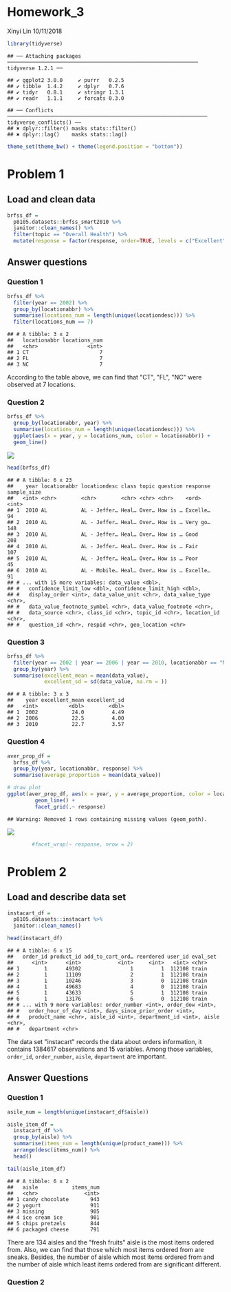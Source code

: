 Homework\_3
================
Xinyi Lin
10/11/2018

``` r
library(tidyverse)
```

    ## ── Attaching packages ────────────────────────────────────────────────────────────── tidyverse 1.2.1 ──

    ## ✔ ggplot2 3.0.0     ✔ purrr   0.2.5
    ## ✔ tibble  1.4.2     ✔ dplyr   0.7.6
    ## ✔ tidyr   0.8.1     ✔ stringr 1.3.1
    ## ✔ readr   1.1.1     ✔ forcats 0.3.0

    ## ── Conflicts ───────────────────────────────────────────────────────────────── tidyverse_conflicts() ──
    ## ✖ dplyr::filter() masks stats::filter()
    ## ✖ dplyr::lag()    masks stats::lag()

``` r
theme_set(theme_bw() + theme(legend.position = "bottom"))
```

Problem 1
=========

Load and clean data
-------------------

``` r
brfss_df = 
  p8105.datasets::brfss_smart2010 %>% 
  janitor::clean_names() %>% 
  filter(topic == "Overall Health") %>% 
  mutate(response = factor(response, order=TRUE, levels = c("Excellent", "Very good", "Good", "Fair", "Poor")))
```

Answer questions
----------------

### Question 1

``` r
brfss_df %>% 
  filter(year == 2002) %>% 
  group_by(locationabbr) %>% 
  summarise(locations_num = length(unique(locationdesc))) %>% 
  filter(locations_num == 7)
```

    ## # A tibble: 3 x 2
    ##   locationabbr locations_num
    ##   <chr>                <int>
    ## 1 CT                       7
    ## 2 FL                       7
    ## 3 NC                       7

According to the table above, we can find that "CT", "FL", "NC" were observed at 7 locations.

### Question 2

``` r
brfss_df %>% 
  group_by(locationabbr, year) %>% 
  summarise(locations_num = length(unique(locationdesc))) %>% 
  ggplot(aes(x = year, y = locations_num, color = locationabbr)) +
  geom_line()
```

![](p8105_hw3_xl2836_files/figure-markdown_github/unnamed-chunk-4-1.png)

``` r
head(brfss_df)
```

    ## # A tibble: 6 x 23
    ##    year locationabbr locationdesc class topic question response sample_size
    ##   <int> <chr>        <chr>        <chr> <chr> <chr>    <ord>          <int>
    ## 1  2010 AL           AL - Jeffer… Heal… Over… How is … Excelle…          94
    ## 2  2010 AL           AL - Jeffer… Heal… Over… How is … Very go…         148
    ## 3  2010 AL           AL - Jeffer… Heal… Over… How is … Good             208
    ## 4  2010 AL           AL - Jeffer… Heal… Over… How is … Fair             107
    ## 5  2010 AL           AL - Jeffer… Heal… Over… How is … Poor              45
    ## 6  2010 AL           AL - Mobile… Heal… Over… How is … Excelle…          91
    ## # ... with 15 more variables: data_value <dbl>,
    ## #   confidence_limit_low <dbl>, confidence_limit_high <dbl>,
    ## #   display_order <int>, data_value_unit <chr>, data_value_type <chr>,
    ## #   data_value_footnote_symbol <chr>, data_value_footnote <chr>,
    ## #   data_source <chr>, class_id <chr>, topic_id <chr>, location_id <chr>,
    ## #   question_id <chr>, respid <chr>, geo_location <chr>

### Question 3

``` r
brfss_df %>% 
  filter(year == 2002 | year == 2006 | year == 2010, locationabbr == "NY", response == "Excellent") %>%
  group_by(year) %>% 
  summarise(excellent_mean = mean(data_value),
            excellent_sd = sd(data_value, na.rm = ))
```

    ## # A tibble: 3 x 3
    ##    year excellent_mean excellent_sd
    ##   <int>          <dbl>        <dbl>
    ## 1  2002           24.0         4.49
    ## 2  2006           22.5         4.00
    ## 3  2010           22.7         3.57

### Question 4

``` r
aver_prop_df =
  brfss_df %>% 
  group_by(year, locationabbr, response) %>% 
  summarise(average_proportion = mean(data_value))

# draw plot
ggplot(aver_prop_df, aes(x = year, y = average_proportion, color = locationabbr)) +
         geom_line() +
         facet_grid(.~ response)
```

    ## Warning: Removed 1 rows containing missing values (geom_path).

![](p8105_hw3_xl2836_files/figure-markdown_github/unnamed-chunk-6-1.png)

``` r
        #facet_wrap(~ response, nrow = 2)
```

Problem 2
=========

Load and describe data set
--------------------------

``` r
instacart_df =
  p8105.datasets::instacart %>% 
  janitor::clean_names()

head(instacart_df)
```

    ## # A tibble: 6 x 15
    ##   order_id product_id add_to_cart_ord… reordered user_id eval_set
    ##      <int>      <int>            <int>     <int>   <int> <chr>   
    ## 1        1      49302                1         1  112108 train   
    ## 2        1      11109                2         1  112108 train   
    ## 3        1      10246                3         0  112108 train   
    ## 4        1      49683                4         0  112108 train   
    ## 5        1      43633                5         1  112108 train   
    ## 6        1      13176                6         0  112108 train   
    ## # ... with 9 more variables: order_number <int>, order_dow <int>,
    ## #   order_hour_of_day <int>, days_since_prior_order <int>,
    ## #   product_name <chr>, aisle_id <int>, department_id <int>, aisle <chr>,
    ## #   department <chr>

The data set "instacart" records the data about orders information, it contains 1384617 observations and 15 variables. Among those variables, `order_id`, `order_number`, `aisle`, `department` are important.

Answer Questions
----------------

### Question 1

``` r
asile_num = length(unique(instacart_df$aisle))

aisle_item_df =
  instacart_df %>% 
  group_by(aisle) %>% 
  summarise(items_num = length(unique(product_name))) %>% 
  arrange(desc(items_num)) %>% 
  head()

tail(aisle_item_df)
```

    ## # A tibble: 6 x 2
    ##   aisle           items_num
    ##   <chr>               <int>
    ## 1 candy chocolate       943
    ## 2 yogurt                911
    ## 3 missing               905
    ## 4 ice cream ice         901
    ## 5 chips pretzels        844
    ## 6 packaged cheese       791

There are 134 aisles and the "fresh fruits" aisle is the most items ordered from. Also, we can find that those which most items ordered from are sneaks. Besides, the number of aisle which most items ordered from and the number of aisle which least items ordered from are significant different.

### Question 2
